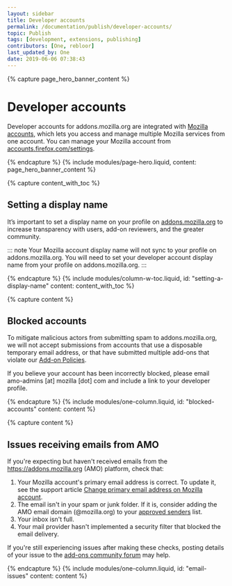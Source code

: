 ```yaml
---
layout: sidebar
title: Developer accounts
permalink: /documentation/publish/developer-accounts/
topic: Publish
tags: [development, extensions, publishing]
contributors: [One, rebloor]
last_updated_by: One
date: 2019-06-06 07:38:43
---
```


<!-- Page Hero Banner -->

{% capture page_hero_banner_content %}

# Developer accounts

Developer accounts for addons.mozilla.org are integrated with [Mozilla accounts](https://accounts.firefox.com/signup), which lets you access and manage multiple Mozilla services from one account. You can manage your Mozilla account from [accounts.firefox.com/settings](https://accounts.firefox.com/settings).

{% endcapture %}
{% include modules/page-hero.liquid,
    content: page_hero_banner_content
%}

<!-- Content with Table of Contents Module -->

{% capture content_with_toc %}

## Setting a display name

It’s important to set a display name on your profile on [addons.mozilla.org](https://addons.mozilla.org) to increase transparency with users, add-on reviewers, and the greater community.

::: note
Your Mozilla account display name will not sync to your profile on addons.mozilla.org. You will need to set your developer account display name from your profile on addons.mozilla.org.
:::

{% endcapture %}
{% include modules/column-w-toc.liquid,
  id: "setting-a-display-name"
  content: content_with_toc
%}

<!-- END: Content with Table of Contents -->

<!-- Single Column Body Module -->

{% capture content %}

## Blocked accounts

To mitigate malicious actors from submitting spam to addons.mozilla.org, we will not accept submissions from accounts that use a disposable temporary email address, or that have submitted multiple add-ons that violate our [Add-on Policies](/documentation/publish/add-on-policies).

If you believe your account has been incorrectly blocked, please email amo-admins [at] mozilla [dot] com and include a link to your developer profile.

{% endcapture %}
{% include modules/one-column.liquid,
  id: "blocked-accounts"
  content: content
%}

<!-- END: Single Column Body Module -->
<!-- Single Column Body Module -->

{% capture content %}

## Issues receiving emails from AMO

If you're expecting but haven't received emails from the https://addons.mozilla.org (AMO) platform, check that:

1. Your Mozilla account's primary email address is correct. To update it, see the support article [Change primary email address on Mozilla account](https://support.mozilla.org/en-US/kb/change-primary-email-address-firefox-accounts).
1. The email isn't in your spam or junk folder. If it is, consider adding the AMO email domain (@mozilla.org) to your [approved senders](https://clean.email/blog/email-security/how-to-whitelist-an-email) list.
1. Your inbox isn't full.
1. Your mail provider hasn't implemented a security filter that blocked the email delivery.

If you're still experiencing issues after making these checks, posting details of your issue to the [add-ons community forum](https://discourse.mozilla.org/c/add-ons/35) may help.

{% endcapture %}
{% include modules/one-column.liquid,
  id: "email-issues"
  content: content
%}

<!-- END: Single Column Body Module -->


